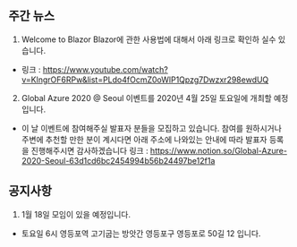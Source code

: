 ## 주간 뉴스 
1. Welcome to Blazor
Blazor에 관한 사용법에 대해서 아래 링크로 확인하 실수 있습니다.
 - 링크 : https://www.youtube.com/watch?v=KlngrOF6RPw&list=PLdo4fOcmZ0oWlP1Qpzg7Dwzxr298ewdUQ

2. Global Azure 2020 @ Seoul 이벤트를 2020년 4월 25일 토요일에 개최할 예정입니다.
 - 이 날 이벤트에 참여해주실 발표자 분들을 모집하고 있습니다.
   참여를 원하시거나 주변에 추천할 만한 분이 계시다면 아래 주소에 나와있는 안내에 따라 발표자 등록을 진행해주시면 감사하겠습니다
   링크 : https://www.notion.so/Global-Azure-2020-Seoul-63d1cd6bc2454994b56b24497be12f1a

## 공지사항
1. 1월 18일 모임이 있을 예정입니다.
 - 토요일 6시 영등포역 고기굽는 방앗간 영등포구 영등포로 50길 12 입니다. 
